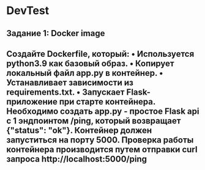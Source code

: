 # DevTest
## Задание 1: Docker image
Создайте Dockerfile, который:
• Используется python3.9 как базовый образ.
• Копирует локальный файл app.py в контейнер.
• Устанавливает зависимости из requirements.txt.
• Запускает Flask-приложение при старте контейнера.
Необходимо создать app.py - простое Flask api с 1 эндпоинтом /ping, который возвращает {"status": "ok"}.
Контейнер должен запуститься на порту 5000. Проверка работы контейнера производится путем отправки curl запроса http://localhost:5000/ping
------------------------------------------------------------------------------------------------------------------------------------------
